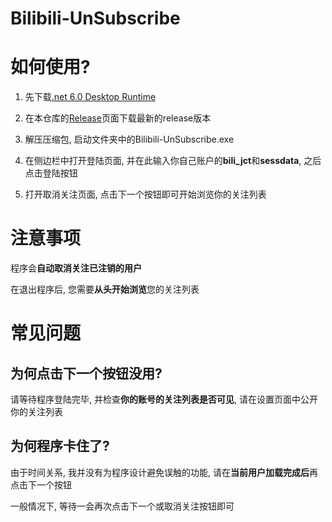 # Bilibili-UnSubscribe

# 如何使用?

1. 先下载[.net 6.0 Desktop Runtime](https://dotnet.microsoft.com/zh-cn/download/dotnet/6.0)

2. 在本仓库的[Release](https://github.com/Miaoyww/Bilibili-UnSubscriber/releases)页面下载最新的release版本
3. 解压压缩包, 启动文件夹中的Bilibili-UnSubscribe.exe

4. 在侧边栏中打开登陆页面, 并在此输入你自己账户的**bili_jct**和**sessdata**, 之后点击登陆按钮
5. 打开取消关注页面, 点击下一个按钮即可开始浏览你的关注列表

# 注意事项

程序会**自动取消关注已注销的用户**

在退出程序后, 您需要**从头开始浏览**您的关注列表

# 常见问题

## 为何点击下一个按钮没用?
请等待程序登陆完毕, 并检查**你的账号的关注列表是否可见**, 请在设置页面中公开你的关注列表

## 为何程序卡住了?
由于时间关系, 我并没有为程序设计避免误触的功能, 请在**当前用户加载完成后**再点击下一个按钮

一般情况下, 等待一会再次点击下一个或取消关注按钮即可  